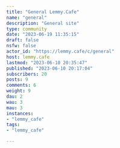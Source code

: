 ```yaml
---
title: "General Lemmy.Cafe" 
name: "general"
description: "General site"
type: community
date: "2023-06-19 11:35:15"
draft: false
nsfw: false
actor_id: "https://lemmy.cafe/c/general"
host: lemmy.cafe
lastmod: "2023-06-10 20:35:47"
published: "2023-06-10 20:17:04"
subscribers: 20
posts: 9
comments: 6
weight: 9
dau: 2
wau: 3
mau: 3
instances:
- "lemmy_cafe"
tags: 
- "lemmy_cafe"

---
```

